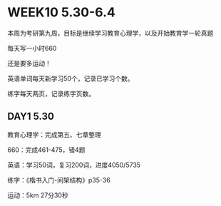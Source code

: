 # WEEK10 5.30-6.4

本周为考研第九周，目标是继续学习教育心理学，以及开始教育学一轮真题

每天写一小时660

还是要多运动！

英语单词每天新学习50个，记录已学习个数。

练字每天两页，记录练字页数。

## DAY1 5.30

教育心理学：完成第五、七章整理

660：完成461-475，错4题

英语：学习50词，复习200词，进度4050/5735

练字：《楷书入门-间架结构》p35-36

运动：5km 27分30秒